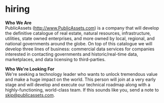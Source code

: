 # hiring

<b>Who We Are</b><br>
PublicAssets (http://www.PublicAssets.com) is a company that will develop the definitive catalogue of real estate, natural resources, infrastructure, utilities, state owned enterprises, and more owned by local, regional, and national governments around the globe. On top of this catalogue we will develop three lines of business: commercial data services for companies interested in contacting governments and historic/real-time data, marketplaces, and data licensing to third-parties.

<b>Who We're Looking For</b><br>
We're seeking a technology leader who wants to unlock tremendous value and make a huge impact on the world. This person will join at a very early stage and will develop and execute our technical roadmap along with a highly-functioning, world-class team. If this sounds like you, send a note to skip@publicassets.com.
